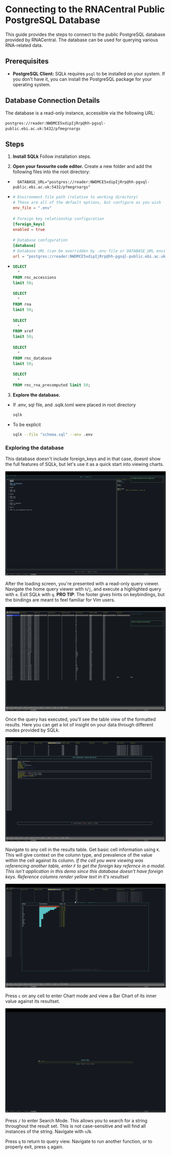 # Connecting to the RNACentral Public PostgreSQL Database

This guide provides the steps to connect to the public PostgreSQL database
provided by RNACentral. The database can be used for querying various
RNA-related data.

## Prerequisites

* **PostgreSQL Client:** SQLk requires `psql` to be installed on
your system. If you don't have it, you can install the PostgreSQL package for
your operating system.

## Database Connection Details

The database is a read-only instance, accessible via the following URL:

`postgres://reader:NWDMCE5xdipIjRrp@hh-pgsql-public.ebi.ac.uk:5432/pfmegrnargs`

## Steps

1. **Install SQLk** Follow installation steps.

1. **Open your favourite code editor.** Create a new folder and add the
following files into the root directory:

* ```.env
    DATABASE_URL="postgres://reader:NWDMCE5xdipIjRrp@hh-pgsql-public.ebi.ac.uk:5432/pfmegrnargs"
    ```

* ```.sqlk.toml
  # Environment file path (relative to working directory)
  # These are all of the default options, but configure as you wish
  env_file = ".env"
  
  # Foreign key relationship configuration
  [foreign_keys]
  enabled = true
  
  # Database configuration
  [database]
  # Database URL (can be overridden by .env file or DATABASE_URL environment variable)
  url = "postgres://reader:NWDMCE5xdipIjRrp@hh-pgsql-public.ebi.ac.uk:5432/pfmegrnargs"
  ```

* ```schema.sql
  SELECT
    *
  FROM rnc_accessions
  limit 50;

  SELECT
    *
  FROM rna
  limit 50;
  
  SELECT
    *
  FROM xref
  limit 50;
  
  SELECT
    *
  FROM rnc_database
  limit 50;
  
  SELECT
    *
  FROM rnc_rna_precomputed limit 50;
  ```

3. **Explore the database.**

* If .env, sql file, and .sqlk.toml were placed in root directory

    ```bash
    sqlk
    ```

* To be explicit

    ```bash
    sqlk --file "schema.sql" --env .env 
    ```

### Exploring the database

This database doesn't include foreign_keys and in that case, doesnt show the
full features of SQLk, but let's use it as a quick start into viewing charts.

![Alt text](./../../assets/sqlk-query-viwe.png "SQLk Query View Screen")

After the loading screen, you're presented with a read-only query viewer.
Navigate the home query viewer with `h`/`j`, and execute a highlighted query with
`e`. Exit SQLk with `q`.
**PRO TIP**: The footer gives hints on keybindings, but the bindings are meant
to feel familiar for Vim users.

![Alt text](./../../assets/sqlk-table-view.png "SQLk Table View Screen")

Once the query has executed, you'll see the table view of the formatted results.
Here you can get a lot of insight on your data through different modes provided
by SQLk.

![Alt text](./../../assets/sqlk-table-cell-info.png "SQLk Table Cell Info")

Navigate to any cell in the results table. Get basic cell information using `K`.
This will give context on the column type, and prevalence of the value within
the cell against its column.
_If the cell you were viewing was referencing another table, enter `F` to
get the foreign key refernce in a modal. This isn't application in this demo
since this database doesn't have foreign keys. Reference columns render yellow
text in it's resultset_

![Alt text](./../../assets/sqlk-table-chart.png "SQLk Chart Mode")

Press `c` on any cell to enter Chart mode and view a Bar Chart of its inner
value against its resultset.

 <!-- FIX: Search not rendering text -->
![Alt text](./../../assets/sqlk-search-mode.png "SQLk Search Mode")

Press `/` to enter Search Mode. This allows you to search for a string
throughout the result set. This is not case-sensitive and will find all
instances of the string. Navigate with `n`/`N`.

Press `q` to return to query view. Navigate to run another function, or to
properly exit, press `q` again.
